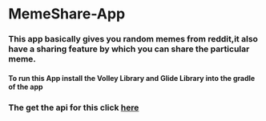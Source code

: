 # MemeShare-App

### This app basically gives you random memes from reddit,it also have a sharing feature by which you can share the particular meme.


#### To run this App install the **Volley** Library and **Glide** Library into the gradle of the app

### The get the api for this click [here](https://meme-api.herokuapp.com/gimme)
